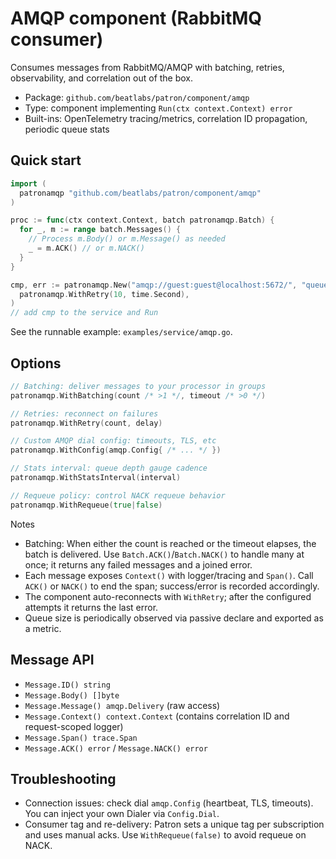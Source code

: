 # AMQP component (RabbitMQ consumer)

Consumes messages from RabbitMQ/AMQP with batching, retries, observability, and correlation out of the box.

- Package: `github.com/beatlabs/patron/component/amqp`
- Type: component implementing `Run(ctx context.Context) error`
- Built-ins: OpenTelemetry tracing/metrics, correlation ID propagation, periodic queue stats

## Quick start

```go
import (
  patronamqp "github.com/beatlabs/patron/component/amqp"
)

proc := func(ctx context.Context, batch patronamqp.Batch) {
  for _, m := range batch.Messages() {
    // Process m.Body() or m.Message() as needed
    _ = m.ACK() // or m.NACK()
  }
}

cmp, err := patronamqp.New("amqp://guest:guest@localhost:5672/", "queue-name", proc,
  patronamqp.WithRetry(10, time.Second),
)
// add cmp to the service and Run
```

See the runnable example: `examples/service/amqp.go`.

## Options

```go
// Batching: deliver messages to your processor in groups
patronamqp.WithBatching(count /* >1 */, timeout /* >0 */)

// Retries: reconnect on failures
patronamqp.WithRetry(count, delay)

// Custom AMQP dial config: timeouts, TLS, etc
patronamqp.WithConfig(amqp.Config{ /* ... */ })

// Stats interval: queue depth gauge cadence
patronamqp.WithStatsInterval(interval)

// Requeue policy: control NACK requeue behavior
patronamqp.WithRequeue(true|false)
```

Notes

- Batching: When either the count is reached or the timeout elapses, the batch is delivered. Use `Batch.ACK()`/`Batch.NACK()` to handle many at once; it returns any failed messages and a joined error.
- Each message exposes `Context()` with logger/tracing and `Span()`. Call `ACK()` or `NACK()` to end the span; success/error is recorded accordingly.
- The component auto-reconnects with `WithRetry`; after the configured attempts it returns the last error.
- Queue size is periodically observed via passive declare and exported as a metric.

## Message API

- `Message.ID() string`
- `Message.Body() []byte`
- `Message.Message() amqp.Delivery` (raw access)
- `Message.Context() context.Context` (contains correlation ID and request-scoped logger)
- `Message.Span() trace.Span`
- `Message.ACK() error` / `Message.NACK() error`

## Troubleshooting

- Connection issues: check dial `amqp.Config` (heartbeat, TLS, timeouts). You can inject your own Dialer via `Config.Dial`.
- Consumer tag and re-delivery: Patron sets a unique tag per subscription and uses manual acks. Use `WithRequeue(false)` to avoid requeue on NACK.
